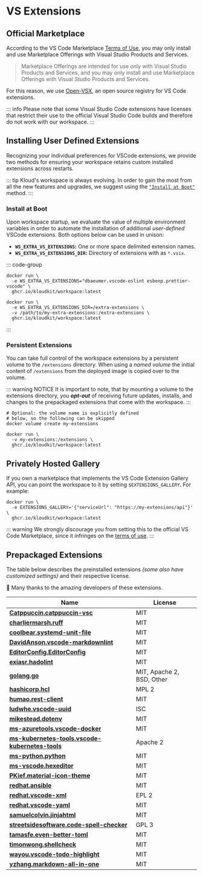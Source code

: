 # VS Extensions

## Official Marketplace

According to the VS Code Marketplace [Terms of Use](https://aka.ms/vsmarketplace-ToU), you
may only install and use Marketplace Offerings with Visual Studio Products and Services.

> Marketplace Offerings are intended for use only with Visual Studio Products and
> Services, and you may only install and use Marketplace Offerings with Visual Studio
> Products and Services.

For this reason, we use [Open-VSX](https://open-vsx.org), an open source registry for VS
Code extensions.

::: info
Please note that some Visual Studio Code extensions have licenses that restrict their use
to the official Visual Studio Code builds and therefore do not work with our workspace.
:::

## Installing User Defined Extensions

Recognizing your individual preferences for VSCode extensions, we provide two methods for
ensuring your workspace retains custom installed extensions across restarts.

::: tip
Kloud's workspace is always evolving.
In order to gain the most from all the new features and upgrades, we suggest using the
[`"Install at Boot"`](#install-at-boot) method.
:::

### Install at Boot

Upon workspace startup, we evaluate the value of multiple environment variables in order
to automate the installation of additional *user-defined* VSCode extensions.
Both options below can be used in unison:

- **`WS_EXTRA_VS_EXTENSIONS`:** One or more space delimited extension names.
- **`WS_EXTRA_VS_EXTENSIONS_DIR`:** Directory of extensions with as `*.vsix`.

::: code-group

```sh{2} [list]
docker run \
  -e WS_EXTRA_VS_EXTENSIONS="dbaeumer.vscode-eslint esbenp.prettier-vscode" \
  ghcr.io/kloudkit/workspace:latest
```

```sh{2,3} [directory]
docker run \
  -e WS_EXTRA_VS_EXTENSIONS_DIR=/extra-extensions \
  -v /path/to/my-extra-extensions:/extra-extensions \
  ghcr.io/kloudkit/workspace:latest
```

:::

### Persistent Extensions

You can take full control of the workspace extensions by a persistent volume to the
`/extensions` directory.
When using a *named volume* the initial content of `/extensions` from the deployed image
is copied over to the volume.

::: warning NOTICE
It is important to note, that by mounting a volume to the extensions directory, you
***opt-out*** of receiving future updates, installs, and changes to the prepackaged
extensions that come with the workspace.
:::

```sh{3,6}
# Optional: the volume name is explicitly defined
# below, so the following can be skipped
docker volume create my-extensions

docker run \
  -v my-extensions:/extensions \
  ghcr.io/kloudkit/workspace:latest
```

## Privately Hosted Gallery

If you own a marketplace that implements the VS Code Extension Gallery API, you can point
the workspace to it by setting `$EXTENSIONS_GALLERY`.
For example:

```sh{2}
docker run \
  -e EXTENSIONS_GALLERY='{"serviceUrl": "https://my-extensions/api"}' \
  ghcr.io/kloudkit/workspace:latest
```

::: warning
We strongly discourage you from setting this to the official VS Code Marketplace, since it
infringes on the [terms of use](https://aka.ms/vsmarketplace-ToU).
:::

## Prepackaged Extensions

The table below describes the preinstalled extensions *(some also have customized settings)*
and their respective license.

👏 Many thanks to the amazing developers of these extensions.

| Name                                                | License                   |
| --------------------------------------------------- | ------------------------- |
| **[Catppuccin.catppuccin-vsc][]**                   | MIT                       |
| **[charliermarsh.ruff][]**                          | MIT                       |
| **[coolbear.systemd-unit-file][]**                  | MIT                       |
| **[DavidAnson.vscode-markdownlint][]**              | MIT                       |
| **[EditorConfig.EditorConfig][]**                   | MIT                       |
| **[exiasr.hadolint][]**                             | MIT                       |
| **[golang.go][]**                                   | MIT, Apache 2, BSD, Other |
| **[hashicorp.hcl][]**                               | MPL 2                     |
| **[humao.rest-client][]**                           | MIT                       |
| **[ludwhe.vscode-uuid][]**                          | ISC                       |
| **[mikestead.dotenv][]**                            | MIT                       |
| **[ms-azuretools.vscode-docker][]**                 | MIT                       |
| **[ms-kubernetes-tools.vscode-kubernetes-tools][]** | Apache 2                  |
| **[ms-python.python][]**                            | MIT                       |
| **[ms-vscode.hexeditor][]**                         | MIT                       |
| **[PKief.material-icon-theme][]**                   | MIT                       |
| **[redhat.ansible][]**                              | MIT                       |
| **[redhat.vscode-xml][]**                           | EPL 2                     |
| **[redhat.vscode-yaml][]**                          | MIT                       |
| **[samuelcolvin.jinjahtml][]**                      | MIT                       |
| **[streetsidesoftware.code-spell-checker][]**       | GPL 3                     |
| **[tamasfe.even-better-toml][]**                    | MIT                       |
| **[timonwong.shellcheck][]**                        | MIT                       |
| **[wayou.vscode-todo-highlight][]**                 | MIT                       |
| **[yzhang.markdown-all-in-one][]**                  | MIT                       |

[Catppuccin.catppuccin-vsc]: https://marketplace.visualstudio.com/items/Catppuccin.catppuccin-vsc/license
[charliermarsh.ruff]: https://marketplace.visualstudio.com/items/charliermarsh.ruff/license
[coolbear.systemd-unit-file]: https://marketplace.visualstudio.com/items/coolbear.systemd-unit-file/license
[DavidAnson.vscode-markdownlint]: https://marketplace.visualstudio.com/items/DavidAnson.vscode-markdownlint/license
[EditorConfig.EditorConfig]: https://marketplace.visualstudio.com/items/EditorConfig.EditorConfig/license
[exiasr.hadolint]: https://marketplace.visualstudio.com/items/exiasr.hadolint/license
[golang.go]: https://marketplace.visualstudio.com/items/golang.go/license
[hashicorp.hcl]: https://marketplace.visualstudio.com/items/hashicorp.hcl/license
[humao.rest-client]: https://marketplace.visualstudio.com/items/humao.rest-client/license
[ludwhe.vscode-uuid]: https://marketplace.visualstudio.com/items/ludwhe.vscode-uuid/license
[mikestead.dotenv]: https://marketplace.visualstudio.com/items/mikestead.dotenv/license
[ms-azuretools.vscode-docker]: https://marketplace.visualstudio.com/items/ms-azuretools.vscode-docker/license
[ms-kubernetes-tools.vscode-kubernetes-tools]: https://marketplace.visualstudio.com/items/ms-kubernetes-tools.vscode-kubernetes-tools/license
[ms-python.python]: https://marketplace.visualstudio.com/items/ms-python.python/license
[ms-vscode.hexeditor]: https://marketplace.visualstudio.com/items/ms-vscode.hexeditor/license
[PKief.material-icon-theme]: https://marketplace.visualstudio.com/items/PKief.material-icon-theme/license
[redhat.ansible]: https://marketplace.visualstudio.com/items/redhat.ansible/license
[redhat.vscode-xml]: https://marketplace.visualstudio.com/items/redhat.vscode-xml/license
[redhat.vscode-yaml]: https://marketplace.visualstudio.com/items/redhat.vscode-yaml/license
[samuelcolvin.jinjahtml]: https://marketplace.visualstudio.com/items/samuelcolvin.jinjahtml/license
[streetsidesoftware.code-spell-checker]: https://marketplace.visualstudio.com/items/streetsidesoftware.code-spell-checker/license
[tamasfe.even-better-toml]: https://marketplace.visualstudio.com/items/tamasfe.even-better-toml/license
[timonwong.shellcheck]: https://marketplace.visualstudio.com/items/timonwong.shellcheck/license
[wayou.vscode-todo-highlight]: https://marketplace.visualstudio.com/items/wayou.vscode-todo-highlight/license
[yzhang.markdown-all-in-one]: https://marketplace.visualstudio.com/items/yzhang.markdown-all-in-one/license
